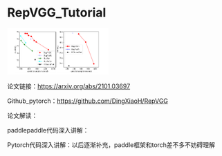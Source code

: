# RepVGG_Tutorial

<img src="15.png" alt="12" style="zoom:50%;" />

论文链接：https://arxiv.org/abs/2101.03697

Github_pytorch：https://github.com/DingXiaoH/RepVGG

论文解读：

paddlepaddle代码深入讲解：

Pytorch代码深入讲解：以后逐渐补充，paddle框架和torch差不多不妨碍理解

